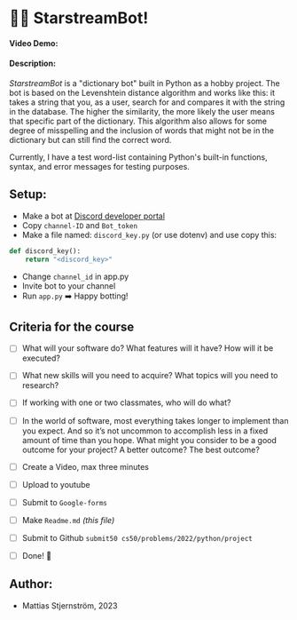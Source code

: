 # 💫🤖 StarstreamBot!


#### Video Demo:  <URL HERE>
#### Description:
_StarstreamBot_ is a "dictionary bot" built in Python as a hobby project. The bot is based on the Levenshtein distance algorithm and works like this: it takes a string that you, as a user, search for and compares it with the string in the database. The higher the similarity, the more likely the user means that specific part of the dictionary. This algorithm also allows for some degree of misspelling and the inclusion of words that might not be in the dictionary but can still find the correct word.

Currently, I have a test word-list containing Python's built-in functions, syntax, and error messages for testing purposes.

## Setup:
* Make a bot at [Discord developer portal](https://discord.com/developers/applications/)
* Copy ``channel-ID`` and ``Bot_token``
* Make a file named: ``discord_key.py`` (or use dotenv) and use copy this:
```py
def discord_key():
    return "<discord_key>"
```
* Change ``channel_id`` in app.py
* Invite bot to your channel
* Run ``app.py`` ➡️ Happy botting!

## Criteria for the course

- [ ] What will your software do? What features will it have? How will it be executed?
- [ ] What new skills will you need to acquire? What topics will you need to research?
- [ ] If working with one or two classmates, who will do what?
- [ ] In the world of software, most everything takes longer to implement than you expect. And so it’s not uncommon to accomplish less in a fixed amount of time than you hope. What might you consider to be a good outcome for your project? A better outcome? The best outcome?
- [ ] Create a Video, max three minutes
- [ ] Upload to youtube
- [ ] Submit to ``Google-forms``
- [ ] Make ``Readme.md`` _(this file)_
- [ ] Submit to Github ``submit50 cs50/problems/2022/python/project`` 
- [ ] Done! 🥳


## Author:
- Mattias Stjernström, 2023